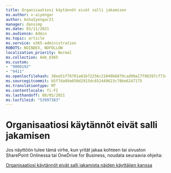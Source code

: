 ```yaml
---
title: Organisaatiosi käytännöt eivät salli jakamisen
ms.author: v-aiyengar
author: AshaIyengar21
manager: dansimp
ms.date: 03/11/2021
ms.audience: Admin
ms.topic: article
ms.service: o365-administration
ROBOTS: NOINDEX, NOFOLLOW
localization_priority: Normal
ms.collection: Adm_O365
ms.custom:
- "9000192"
- "9411"
ms.openlocfilehash: 30ee51f76701a81b72256c21049b6879cad99a17f98397cf73c8ce85d910867f
ms.sourcegitcommit: b5f7da89a650d2915dc652449623c78be6247175
ms.translationtype: MT
ms.contentlocale: fi-FI
ms.lasthandoff: 08/05/2021
ms.locfileid: "53997383"
---
```

# <a name="your-organizations-policies-do-not-allow-you-to-share"></a>Organisaatiosi käytännöt eivät salli jakamisen

Jos näyttöön tulee tämä virhe, kun yrität jakaa kohteen tai sivuston SharePoint Onlinessa tai OneDrive for Business, noudata seuraavia ohjeita:
 
[Organisaatiosi käytännöt eivät salli jakamista näiden käyttäjien kanssa](https://docs.microsoft.com/sharepoint/troubleshoot/sharing-and-permissions/organization-policies-do-not-allow-you-to-share-with-users-error)